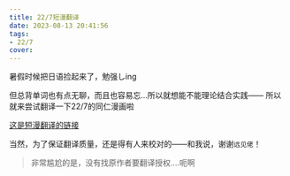 ```yaml
---
title: 22/7短漫翻译
date: 2023-08-13 20:41:56
tags:
- 22/7
cover:
---
```

暑假时候把日语捡起来了，勉强しing

但总背单词也有点无聊，而且也容易忘...所以就想能不能理论结合实践——
所以就来尝试翻译一下22/7的同仁漫画啦

[这是短漫翻译的链接](https://pbpxwnqwww.feishu.cn/docx/EWobdED3Yo3V3kxTlUdcacSznge?from=from_copylink)

当然，为了保证翻译质量，还是得有人来校对的——和我说，谢谢```远见佬```！

> 非常尴尬的是，没有找原作者要翻译授权....呃啊
